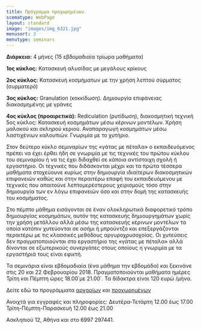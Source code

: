 ```yaml
---
title: Πρόγραμμα προχωρημένων
scematype: WebPage
layout: standard
image: "images/img_6321.jpg"
menusort: 3
menutype: seminars
---
```

**Διάρκεια:** 4 μήνες (15 εβδομαδιαία τρίωρα μαθήματα)

**1ος κύκλος:** Κατασκευή αλυσίδας με μεγάλους κρίκους

**2ος κύκλος:** Κατασκευή κοσμήματων με την χρήση λεπτού σύρματος (συρματερό)

**3ος κύκλος:** Granulation (κοκκίδωση). Δημιουργία επιφάνειας διακοσμημένης με γράνες

**4ος κύκλος (προαιρετικά):** Rediculation (ρυτίδωση), διακοσμητική τεχνική 5ος κύκλος: Κατασκευή κοσμημάτων μέσω κέρινων μοντέλων. Χρήση μαλακού και σκληρού κεριού. Αναπαραγωγή κοσμημάτων μέσω λαστιχένιων καλουπιών. Γνωριμία με το χυτήριο.

Στον δεύτερο κύκλο σεμιναρίων της «γάτας με πέταλα» ο εκπαιδευόμενος πρέπει να έχει έρθει ήδη σε γνωριμία με τις τεχνικές του πρώτου κύκλου του σεμιναρίου ή να τις έχει διδαχθεί σε κάποια αντίστοιχη σχολή ή εργαστήριο. Οι τεχνικές που διδάσκονται μέχρι και τα πρώτα τέσσερα μαθήματα στοχεύουνε κυρίως στην δημιουργία ιδιαίτερων διακοσμητικών επιφανειών καθώς και στην περαιτέρω επαφή του εκπαιδευόμενου με τεχνικές που απαιτούνε λεπτομερέστερους χειρισμούς τόσο στην δημιουργία των εν λόγω επιφανειών όσο και στην δομή της κατασκευής του κοσμήματος.

Στο πέμπτο μάθημα εισάγονται σε έναν ολοκληρωτικά διαφορετικό τρόπο δημιουργίας κοσμημάτων, αυτόν της κατασκευής δημιουργημάτων χωρίς την χρήση μετάλλου αλλά μέσω της κατασκευής κέρινων μοντέλων τα οποία κατόπιν χυτεύονται σε ασήμι ή μπρούντζο και επεξεργάζονται περαιτέρω με τις κλασσικές μεθόδους αργυροχρυσοχοίας. Οι χυτεύσεις δεν πραγματοποιούνται στο εργαστήριο της «γάτας με πέταλα» αλλά δίνονται σε εξωτερικούς συνεργάτες στους οποίους η γνωριμία με τα εργαστήριά τους είναι εφικτή.

Τα σεμινάρια είναι εβδομαδιαία (ένα μάθημα την εβδομάδα) και ξεκινάνε στις 20 και 22 Φεβρουαρίου 2018. Πραγματοποιούνται μαθήματα ημέρες Τρίτη και Πέμπτη ώρες 18.00΄με 21.00΄. Τα δίδακτρα είναι 120 ευρώ /μήνα.

Δείτε εδώ τα προγράμματα [αρχαρίων](http://www.gatamepetala.com/seminars/first-part) και [προχωρημένων](http://www.gatamepetala.com/seminars/second-part)

Ανοιχτά για εγγραφές και πληροφορίες:
Δευτέρα-Τετάρτη 12.00 έως 17.00
Τρίτη-Πέμπτη-Παρασκευή 12.00 έως 21.00

Ασκληπιού 12, Αθήνα και στο 6997 297441.
